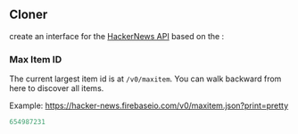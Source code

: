 ## Cloner    

create an interface for the [HackerNews API](https://github.com/HackerNews/API) based on the : 


### Max Item ID

The current largest item id is at `/v0/maxitem`. You can walk backward from here to discover all items.

Example: https://hacker-news.firebaseio.com/v0/maxitem.json?print=pretty

```javascript
654987231
```

